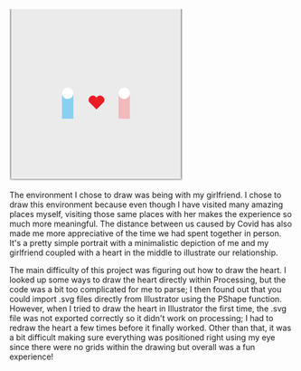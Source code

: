 ![](portraitscreenshot.png)

The environment I chose to draw was being with my girlfriend. I chose to draw this environment because even though I have visited many amazing places myself, visiting those same places with her makes the experience so much more meaningful. The distance between us caused by Covid has also made me more appreciative of the time we had spent together in person. It's a pretty simple portrait with a minimalistic depiction of me and my girlfriend coupled with a heart in the middle to illustrate our relationship.

The main difficulty of this project was figuring out how to draw the heart. I looked up some ways to draw the heart directly within Processing, but the code was a bit too complicated for me to parse; I then found out that you could import .svg files directly from Illustrator using the PShape function. However, when I tried to draw the heart in Illustrator the first time, the .svg file was not exported correctly so it didn't work on processing; I had to redraw the heart a few times before it finally worked. Other than that, it was a bit difficult making sure everything was positioned right using my eye since there were no grids within the drawing but overall was a fun experience!
